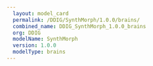 ```yaml
---
  layout: model_card
  permalink: /DDIG/SynthMorph/1.0.0/brains/
  combined_name: DDIG_SynthMorph_1.0.0_brains
  org: DDIG
  modelName: SynthMorph
  version: 1.0.0
  modelType: brains
---
```

  